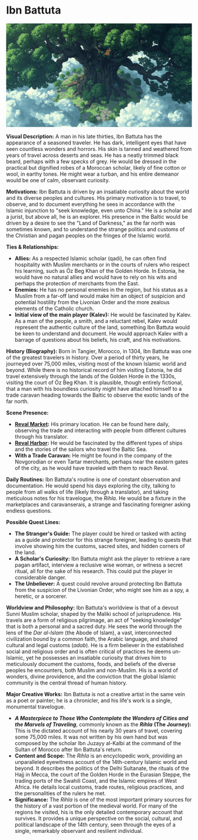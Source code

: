 # Ibn Battuta

![alt text](../../character/skills/image-6.png)

**Visual Description:**
A man in his late thirties, Ibn Battuta has the appearance of a seasoned traveler. He has dark, intelligent eyes that have seen countless wonders and horrors. His skin is tanned and weathered from years of travel across deserts and seas. He has a neatly trimmed black beard, perhaps with a few specks of grey. He would be dressed in the practical but dignified robes of a Moroccan scholar, likely of fine cotton or wool, in earthy tones. He might wear a turban, and his entire demeanor would be one of calm, observant curiosity.

**Motivations:**
Ibn Battuta is driven by an insatiable curiosity about the world and its diverse peoples and cultures. His primary motivation is to travel, to observe, and to document everything he sees in accordance with the Islamic injunction to "seek knowledge, even unto China." He is a scholar and a jurist, but above all, he is an explorer. His presence in the Baltic would be driven by a desire to see the "Land of Darkness," as the far north was sometimes known, and to understand the strange politics and customs of the Christian and pagan peoples on the fringes of the Islamic world.

**Ties & Relationships:**
*   **Allies:** As a respected Islamic scholar (qadi), he can often find hospitality with Muslim merchants or in the courts of rulers who respect his learning, such as Öz Beg Khan of the Golden Horde. In Estonia, he would have no natural allies and would have to rely on his wits and perhaps the protection of merchants from the East.
*   **Enemies:** He has no personal enemies in the region, but his status as a Muslim from a far-off land would make him an object of suspicion and potential hostility from the Livonian Order and the more zealous elements of the Catholic church.
*   **Initial view of the main player (Kalev):** He would be fascinated by Kalev. As a man of the people, a smith, and a reluctant rebel, Kalev would represent the authentic culture of the land, something Ibn Battuta would be keen to understand and document. He would approach Kalev with a barrage of questions about his beliefs, his craft, and his motivations.

**History (Biography):**
Born in Tangier, Morocco, in 1304, Ibn Battuta was one of the greatest travelers in history. Over a period of thirty years, he journeyed over 75,000 miles, visiting most of the known Islamic world and beyond. While there is no historical record of him visiting Estonia, he did travel extensively through the lands of the Golden Horde in the 1330s, visiting the court of Öz Beg Khan. It is plausible, though entirely fictional, that a man with his boundless curiosity might have attached himself to a trade caravan heading towards the Baltic to observe the exotic lands of the far north.

**Scene Presence:**
*   **[Reval Market](../../scenes/revel_central_quarter/market_civic_quarter/market.md):** His primary location. He can be found here daily, observing the trade and interacting with people from different cultures through his translator.
*   **[Reval Harbor](../../scenes/revel_north_oleviste/harbor.md):** He would be fascinated by the different types of ships and the stories of the sailors who travel the Baltic Sea.
*   **With a Trade Caravan:** He might be found in the company of the Novgorodian or even Tartar merchants, perhaps near the eastern gates of the city, as he would have traveled with them to reach Reval.

**Daily Routines:**
Ibn Battuta's routine is one of constant observation and documentation. He would spend his days exploring the city, talking to people from all walks of life (likely through a translator), and taking meticulous notes for his travelogue, the *Rihla*. He would be a fixture in the marketplaces and caravanserais, a strange and fascinating foreigner asking endless questions.

**Possible Quest Lines:**
*   **The Stranger's Guide:** The player could be hired or tasked with acting as a guide and protector for this strange foreigner, leading to quests that involve showing him the customs, sacred sites, and hidden corners of the land.
*   **A Scholar's Curiosity:** Ibn Battuta might ask the player to retrieve a rare pagan artifact, interview a reclusive wise woman, or witness a secret ritual, all for the sake of his research. This could put the player in considerable danger.
*   **The Unbeliever:** A quest could revolve around protecting Ibn Battuta from the suspicion of the Livonian Order, who might see him as a spy, a heretic, or a sorcerer.

**Worldview and Philosophy:**
Ibn Battuta's worldview is that of a devout Sunni Muslim scholar, shaped by the Maliki school of jurisprudence. His travels are a form of religious pilgrimage, an act of "seeking knowledge" that is both a personal and a sacred duty. He sees the world through the lens of the *Dar al-Islam* (the Abode of Islam), a vast, interconnected civilization bound by a common faith, the Arabic language, and shared cultural and legal customs (*adab*). He is a firm believer in the established social and religious order and is often critical of practices he deems un-Islamic, yet he possesses an insatiable curiosity that drives him to meticulously document the customs, foods, and beliefs of the diverse peoples he encounters, both Muslim and non-Muslim. His is a world of wonders, divine providence, and the conviction that the global Islamic community is the central thread of human history.

**Major Creative Works:**
Ibn Battuta is not a creative artist in the same vein as a poet or painter; he is a chronicler, and his life's work is a single, monumental travelogue.
-   ***A Masterpiece to Those Who Contemplate the Wonders of Cities and the Marvels of Traveling***, commonly known as the ***Rihla*** **(The Journey):** This is the dictated account of his nearly 30 years of travel, covering some 75,000 miles. It was not written by his own hand but was composed by the scholar Ibn Juzayy al-Kalbi at the command of the Sultan of Morocco after Ibn Battuta's return.
-   **Content and Scope:** The *Rihla* is an encyclopedic work, providing an unparalleled eyewitness account of the 14th-century Islamic world and beyond. It describes the politics of the Delhi Sultanate, the rituals of the Hajj in Mecca, the court of the Golden Horde in the Eurasian Steppe, the trading ports of the Swahili Coast, and the Islamic empires of West Africa. He details local customs, trade routes, religious practices, and the personalities of the rulers he met.
-   **Significance:** The *Rihla* is one of the most important primary sources for the history of a vast portion of the medieval world. For many of the regions he visited, his is the only detailed contemporary account that survives. It provides a unique perspective on the social, cultural, and political landscape of the 14th century, seen through the eyes of a single, remarkably observant and resilient individual.
